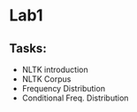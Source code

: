 # Lab1
## Tasks:
- NLTK introduction
- NLTK Corpus
- Frequency Distribution
- Conditional Freq. Distribution

